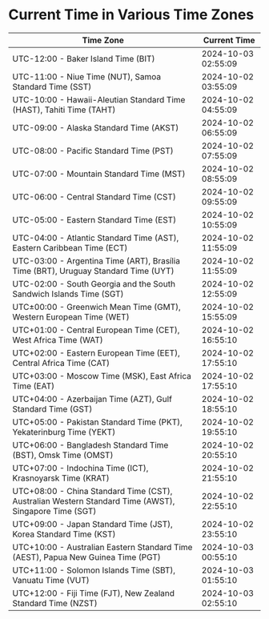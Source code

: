 # Current Time in Various Time Zones

| Time Zone | Current Time |
|-----------|--------------|
| UTC-12:00 - Baker Island Time (BIT) | 2024-10-03 02:55:09 |
| UTC-11:00 - Niue Time (NUT), Samoa Standard Time (SST) | 2024-10-02 03:55:09 |
| UTC-10:00 - Hawaii-Aleutian Standard Time (HAST), Tahiti Time (TAHT) | 2024-10-02 04:55:09 |
| UTC-09:00 - Alaska Standard Time (AKST) | 2024-10-02 06:55:09 |
| UTC-08:00 - Pacific Standard Time (PST) | 2024-10-02 07:55:09 |
| UTC-07:00 - Mountain Standard Time (MST) | 2024-10-02 08:55:09 |
| UTC-06:00 - Central Standard Time (CST) | 2024-10-02 09:55:09 |
| UTC-05:00 - Eastern Standard Time (EST) | 2024-10-02 10:55:09 |
| UTC-04:00 - Atlantic Standard Time (AST), Eastern Caribbean Time (ECT) | 2024-10-02 11:55:09 |
| UTC-03:00 - Argentina Time (ART), Brasília Time (BRT), Uruguay Standard Time (UYT) | 2024-10-02 11:55:09 |
| UTC-02:00 - South Georgia and the South Sandwich Islands Time (SGT) | 2024-10-02 12:55:09 |
| UTC±00:00 - Greenwich Mean Time (GMT), Western European Time (WET) | 2024-10-02 15:55:09 |
| UTC+01:00 - Central European Time (CET), West Africa Time (WAT) | 2024-10-02 16:55:10 |
| UTC+02:00 - Eastern European Time (EET), Central Africa Time (CAT) | 2024-10-02 17:55:10 |
| UTC+03:00 - Moscow Time (MSK), East Africa Time (EAT) | 2024-10-02 17:55:10 |
| UTC+04:00 - Azerbaijan Time (AZT), Gulf Standard Time (GST) | 2024-10-02 18:55:10 |
| UTC+05:00 - Pakistan Standard Time (PKT), Yekaterinburg Time (YEKT) | 2024-10-02 19:55:10 |
| UTC+06:00 - Bangladesh Standard Time (BST), Omsk Time (OMST) | 2024-10-02 20:55:10 |
| UTC+07:00 - Indochina Time (ICT), Krasnoyarsk Time (KRAT) | 2024-10-02 21:55:10 |
| UTC+08:00 - China Standard Time (CST), Australian Western Standard Time (AWST), Singapore Time (SGT) | 2024-10-02 22:55:10 |
| UTC+09:00 - Japan Standard Time (JST), Korea Standard Time (KST) | 2024-10-02 23:55:10 |
| UTC+10:00 - Australian Eastern Standard Time (AEST), Papua New Guinea Time (PGT) | 2024-10-03 00:55:10 |
| UTC+11:00 - Solomon Islands Time (SBT), Vanuatu Time (VUT) | 2024-10-03 01:55:10 |
| UTC+12:00 - Fiji Time (FJT), New Zealand Standard Time (NZST) | 2024-10-03 02:55:10 |
